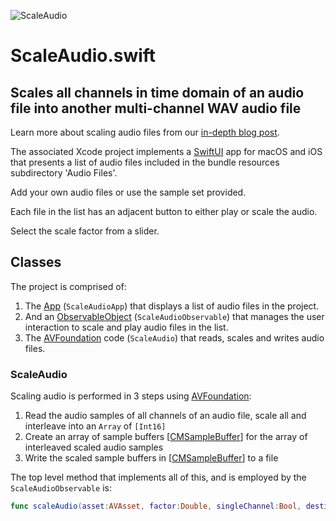 ![ScaleAudio](http://www.limit-point.com/assets/images/ScaleAudio.jpg)
# ScaleAudio.swift
## Scales all channels in time domain of an audio file into another multi-channel WAV audio file

Learn more about scaling audio files from our [in-depth blog post](https://www.limit-point.com/blog/2022/scale-audio).

The associated Xcode project implements a [SwiftUI] app for macOS and iOS that presents a list of audio files included in the bundle resources subdirectory 'Audio Files'.

Add your own audio files or use the sample set provided. 

Each file in the list has an adjacent button to either play or scale the audio.

Select the scale factor from a slider.

## Classes

The project is comprised of:

1. The [App] (`ScaleAudioApp`) that displays a list of audio files in the project.
2. And an [ObservableObject] (`ScaleAudioObservable`) that manages the user interaction to scale and play audio files in the list.
3. The [AVFoundation] code (`ScaleAudio`) that reads, scales and writes audio files.

### ScaleAudio

Scaling audio is performed in 3 steps using [AVFoundation]:

1. Read the audio samples of all channels of an audio file, scale all and interleave into an `Array` of `[Int16]`
2. Create an array of sample buffers [[CMSampleBuffer]] for the array of interleaved scaled audio samples
3. Write the scaled sample buffers in [[CMSampleBuffer]] to a file

The top level method that implements all of this, and is employed by the `ScaleAudioObservable` is: 

```swift
func scaleAudio(asset:AVAsset, factor:Double, singleChannel:Bool, destinationURL:URL, avFileType:AVFileType, progress: @escaping (Float, String) -> (), completion: @escaping (Bool, String?) -> ())
```

[App]: https://developer.apple.com/documentation/swiftui/app
[ObservableObject]: https://developer.apple.com/documentation/combine/observableobject
[AVFoundation]: https://developer.apple.com/documentation/avfoundation/
[SwiftUI]: https://developer.apple.com/tutorials/swiftui
[CMSampleBuffer]: https://developer.apple.com/documentation/coremedia/cmsamplebuffer
